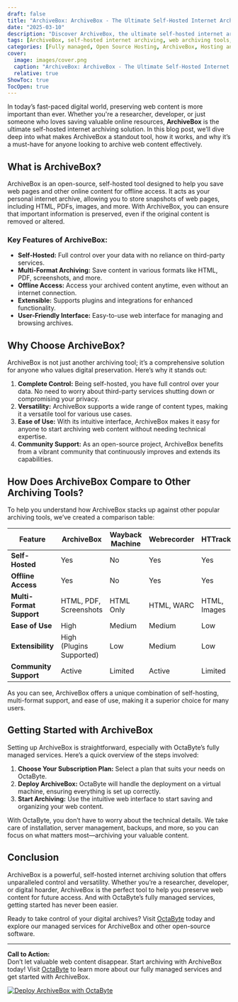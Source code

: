 ```yaml
---
draft: false
title: "ArchiveBox: ArchiveBox - The Ultimate Self-Hosted Internet Archiving Solution"
date: "2025-03-10"
description: "Discover ArchiveBox, the ultimate self-hosted internet archiving solution. Learn how ArchiveBox can help you save, organize, and access web content offline, and why it stands out among other archiving tools. Perfect for researchers, developers, and digital hoarders!"
tags: [ArchiveBox, self-hosted internet archiving, web archiving tools, open source archiving, digital preservation, offline web content, ArchiveBox vs competitors, managed open source services, OctaByte]
categories: [Fully managed, Open Source Hosting, ArchiveBox, Hosting and Infrastructure, Storage]
cover:
  image: images/cover.png
  caption: "ArchiveBox: ArchiveBox - The Ultimate Self-Hosted Internet Archiving Solution"
  relative: true
ShowToc: true
TocOpen: true
---
```



In today’s fast-paced digital world, preserving web content is more important than ever. Whether you're a researcher, developer, or just someone who loves saving valuable online resources, **ArchiveBox** is the ultimate self-hosted internet archiving solution. In this blog post, we’ll dive deep into what makes ArchiveBox a standout tool, how it works, and why it’s a must-have for anyone looking to archive web content effectively.

## What is ArchiveBox?

ArchiveBox is an open-source, self-hosted tool designed to help you save web pages and other online content for offline access. It acts as your personal internet archive, allowing you to store snapshots of web pages, including HTML, PDFs, images, and more. With ArchiveBox, you can ensure that important information is preserved, even if the original content is removed or altered.

### Key Features of ArchiveBox:
- **Self-Hosted:** Full control over your data with no reliance on third-party services.
- **Multi-Format Archiving:** Save content in various formats like HTML, PDF, screenshots, and more.
- **Offline Access:** Access your archived content anytime, even without an internet connection.
- **Extensible:** Supports plugins and integrations for enhanced functionality.
- **User-Friendly Interface:** Easy-to-use web interface for managing and browsing archives.

## Why Choose ArchiveBox?

ArchiveBox is not just another archiving tool; it’s a comprehensive solution for anyone who values digital preservation. Here’s why it stands out:

1. **Complete Control:** Being self-hosted, you have full control over your data. No need to worry about third-party services shutting down or compromising your privacy.
2. **Versatility:** ArchiveBox supports a wide range of content types, making it a versatile tool for various use cases.
3. **Ease of Use:** With its intuitive interface, ArchiveBox makes it easy for anyone to start archiving web content without needing technical expertise.
4. **Community Support:** As an open-source project, ArchiveBox benefits from a vibrant community that continuously improves and extends its capabilities.

## How Does ArchiveBox Compare to Other Archiving Tools?

To help you understand how ArchiveBox stacks up against other popular archiving tools, we’ve created a comparison table:

| Feature                | ArchiveBox               | Wayback Machine          | Webrecorder             | HTTrack                 |
|------------------------|--------------------------|--------------------------|--------------------------|--------------------------|
| **Self-Hosted**        | Yes                      | No                       | Yes                      | Yes                      |
| **Offline Access**     | Yes                      | No                       | Yes                      | Yes                      |
| **Multi-Format Support** | HTML, PDF, Screenshots | HTML Only                | HTML, WARC               | HTML, Images             |
| **Ease of Use**        | High                     | Medium                   | Medium                   | Low                      |
| **Extensibility**      | High (Plugins Supported) | Low                      | Medium                   | Low                      |
| **Community Support**  | Active                   | Limited                  | Active                   | Limited                  |

As you can see, ArchiveBox offers a unique combination of self-hosting, multi-format support, and ease of use, making it a superior choice for many users.

## Getting Started with ArchiveBox

Setting up ArchiveBox is straightforward, especially with OctaByte’s fully managed services. Here’s a quick overview of the steps involved:

1. **Choose Your Subscription Plan:** Select a plan that suits your needs on OctaByte.
2. **Deploy ArchiveBox:** OctaByte will handle the deployment on a virtual machine, ensuring everything is set up correctly.
3. **Start Archiving:** Use the intuitive web interface to start saving and organizing your web content.

With OctaByte, you don’t have to worry about the technical details. We take care of installation, server management, backups, and more, so you can focus on what matters most—archiving your valuable content.

## Conclusion

ArchiveBox is a powerful, self-hosted internet archiving solution that offers unparalleled control and versatility. Whether you’re a researcher, developer, or digital hoarder, ArchiveBox is the perfect tool to help you preserve web content for future access. And with OctaByte’s fully managed services, getting started has never been easier.

Ready to take control of your digital archives? Visit [OctaByte](https://octabyte.io) today and explore our managed services for ArchiveBox and other open-source software.

---

**Call to Action:**  
Don’t let valuable web content disappear. Start archiving with ArchiveBox today! Visit [OctaByte](https://octabyte.io) to learn more about our fully managed services and get started with ArchiveBox.

[![Deploy ArchiveBox with OctaByte](/images/deploy-on-octabyte.png)](https://octabyte.io/fully-managed-open-source-services/hosting-and-infrastructure/storage/archivebox)